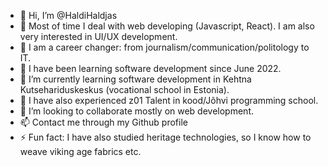 - 👋 Hi, I’m @HaldiHaldjas
- 👀 Most of time I deal with web developing (Javascript, React). I am also very interested in UI/UX development.  
- 🌱 I am a career changer: from journalism/communication/politology to IT. 
- 🌱 I have been learning software development since June 2022.
- 🌱 I’m currently learning software development in Kehtna Kutsehariduskeskus (vocational school in Estonia).
- 🌱 I have also experienced z01 Talent in kood/Jõhvi programming school. 
- 💞️ I’m looking to collaborate mostly on web development. 
- 📫 Contact me through my Github profile 
- ⚡ Fun fact: I have also studied heritage technologies, so I know how to weave viking age fabrics etc. 

<!---
HaldiHaldjas/HaldiHaldjas is a ✨ special ✨ repository because its `README.md` (this file) appears on your GitHub profile.
You can click the Preview link to take a look at your changes.
--->

